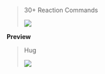 > 30+ Reaction Commands
> 
> <img src="https://imgur.com/7Rf9YWx.jpg">

**Preview**
> Hug
>
> <img src="https://imgur.com/XbqV0qu.jpg">
